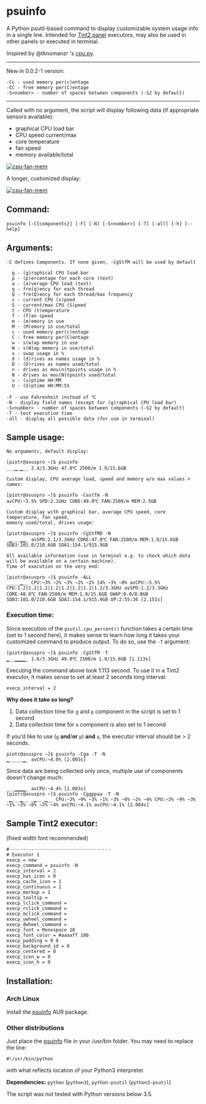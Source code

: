 # psuinfo
A Python psutil-based command to display customizable system usage info in a single line. Intended for [Tint2 panel](https://gitlab.com/o9000/tint2) executors, may also be used in other panels or executed in terminal.

Inspired by @tknomanzr 's [cpu.py](https://github.com/tknomanzr/scripts/blob/master/tint2/executors/cpu.py).

___
New in 0.0.2-1 version:

```text
-Cc - used memory per(c)entage
-CC - free memory per(C)entage
-S<number> - number of spaces between components (-S2 by default)
```
___

Called with no argument, the script will display following data (if appropriate sensors available):

- graphical CPU load bar
- CPU speed current/max
- core temperature
- fan speed
- memory available/total

[![cpu-fan-mem](http://nwg.pl/wiki-tint2-executors/psuinfo-default.png)](http://nwg.pl/wiki-tint2-executors/psuinfo-default.png)

A longer, customized display:

[![cpu-fan-mem](http://nwg.pl/wiki-tint2-executors/psuinfo-wide.png)](http://nwg.pl/wiki-tint2-executors/psuinfo-wide.png)

## Command:
```
psuinfo [-C{components}] [-F] [-N] [-S<number>] [-T] [-all] [-h] [--help]
```

## Arguments:

```
-C defines Components. If none given, -CgStfM will be used by default

  g - (g)raphical CPU load bar
  p - (p)ercentage for each core (text)
  a - (a)verage CPU load (text)
  q - fre(q)ency for each thread
  Q - fre(Q)ency for each thread/max frequency
  s - current CPU (s)peed
  S - current/max CPU (S)peed
  t - CPU (t)emperature
  f - (f)an speed
  m - (m)emory in use
  M - (M)emory in use/total
  c - used memory per(c)entage
  C - free memory per(C)entage
  w - s(w)ap memory in use
  W - s(W)ap memory in use/total
  x - swap usage in %
  d - (d)rives as names usage in %
  D - (D)rives as names used/total
  n - drives as mou(n)tpoints usage in %
  N - drives as mou(N)tpoints used/total
  u - (u)ptime HH:MM
  U - (U)ptime HH:MM:SS

-F - use Fahrenheit instead of ℃
-N - display field names (except for (g)raphical CPU load bar)
-S<number> - number of spaces between components (-S2 by default)
-T - test execution time
-all - display all possible data (for use in terminal)
```

## Sample usage:

```
No arguments, default display:

[piotr@asuspro ~]$ psuinfo
___▁_▁__ 2.4/3.3GHz 47.0℃ 2500/m 1.9/15.6GB

Custom display, CPU average load, speed and memory w/o max values + names:

[piotr@asuspro ~]$ psuinfo -Castfm -N
avCPU:~3.5% SPD:2.1GHz CORE:49.0℃ FAN:2500/m MEM:2.5GB

Custom display with graphical bar, average CPU speed, core temperature, fan speed, 
memory used/total, drives usage:

[piotr@asuspro ~]$ psuinfo -CgStfMD -N
_▁___▁▁_ avSPD:2.1/3.3GHz CORE:47.0℃ FAN:2500/m MEM:1.9/15.6GB SDB3:101.0/210.6GB SDA1:154.1/915.9GB

All available information (use in terminal e.g. to check which data will be available on a certain machine). 
Time of execution on the very end:

[piotr@asuspro ~]$ psuinfo -ALL
_____▁__ CPU:~3% ~2% ~3% ~2% ~2% 14% ~3% ~0% avCPU:~5.5% CPU:1.2|1.2|1.2|1.2|1.2|1.2|1.2|1.2/3.3GHz avSPD:1.2/3.3GHz CORE:48.0℃ FAN:2500/m MEM:1.9/15.6GB SWAP:0.0/8.0GB SDB3:101.0/210.6GB SDA1:154.1/915.9GB UP:2:55:36 [2.151s]
```

### Execution time:

Since execution of the `psutil.cpu_percent()` function takes a certain time (set to 1 second here), it makes sense to learn how long it takes your customized command to produce output. To do so, use the `-T` argument:

```
[piotr@asuspro ~]$ psuinfo -CgStfM -T
▁__▁▁▁▁_ 1.6/3.3GHz 49.0℃ 2500/m 1.9/15.6GB [1.113s]
```

Executing the command above took 1.113 second. To use it in a Tint2 executor, it makes sense to set at least 2 seconds long interval:
```
execp_interval = 2
```

**Why does it take so long?**

1. Data collection time for `g` and `p` component in the script is set to 1 second
2. Data collection time for `a` component is also set to 1 second

If you'd like to use (`g` **and**/**or** `p`) **and** `a`, the executor interval should be > 2 seconds.
```
piotr@asuspro ~]$ psuinfo -Cga -T -N
▁_____▁_ avCPU:~4.0% [2.003s]
``` 
Since data are being collected only once, multiple use of components doesn't change much:
```
___▁▁▁▁_ avCPU:~4.4% [2.003s]
[piotr@asuspro ~]$ psuinfo -Cggppaa -T -N
_▁___▁__ _▁___▁__ CPU:~3% ~9% ~3% ~1% ~3% ~8% ~2% ~4% CPU:~3% ~9% ~3% ~1% ~3% ~8% ~2% ~4% avCPU:~4.1% avCPU:~4.1% [2.004s]
```

## Sample Tint2 executor:

(fixed width font recommended)

```
#-------------------------------------
# Executor 1
execp = new
execp_command = psuinfo -N
execp_interval = 2
execp_has_icon = 0
execp_cache_icon = 1
execp_continuous = 1
execp_markup = 1
execp_tooltip = 
execp_lclick_command = 
execp_rclick_command = 
execp_mclick_command = 
execp_uwheel_command = 
execp_dwheel_command = 
execp_font = Monospace 10
execp_font_color = #aaaaff 100
execp_padding = 0 0
execp_background_id = 0
execp_centered = 0
execp_icon_w = 0
execp_icon_h = 0
```

## Installation:

### Arch Linux

Install the [psuinfo](https://aur.archlinux.org/packages/psuinfo) AUR package.

### Other distributions

Just place the [psuinfo](https://github.com/nwg-piotr/psuinfo/blob/master/psuinfo) file in your /usr/bin folder. You may need to replace the line:
```
#!/usr/bin/python
```
with what reflects location of your Python3 interpreter.

**Dependencies:** `python` (`python3`), `python-psutil` (`python3-psutil`)

The script was not tested with Python versions below 3.5.
